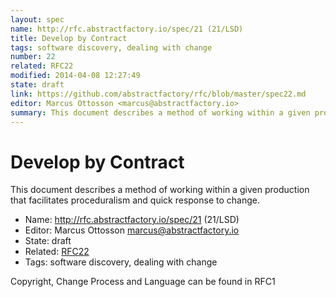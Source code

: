 ```yaml
---
layout: spec
name: http://rfc.abstractfactory.io/spec/21 (21/LSD)
title: Develop by Contract
tags: software discovery, dealing with change
number: 22
related: RFC22
modified: 2014-04-08 12:27:49
state: draft
link: https://github.com/abstractfactory/rfc/blob/master/spec22.md
editor: Marcus Ottosson <marcus@abstractfactory.io>
summary: This document describes a method of working within a given production that facilitates proceduralism and quick response to change.
---
```


# Develop by Contract

This document describes a method of working within a given production that facilitates proceduralism and quick response to change.

* Name: http://rfc.abstractfactory.io/spec/21 (21/LSD)
* Editor: Marcus Ottosson <marcus@abstractfactory.io>
* State: draft
* Related: [RFC22](http://rfc.abstractfactory.io/spec/22)
* Tags: software discovery, dealing with change

Copyright, Change Process and Language can be found in RFC1